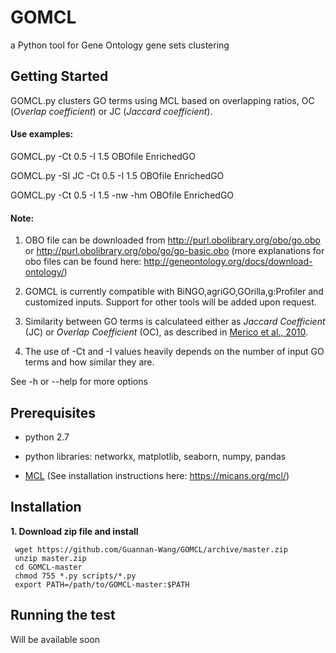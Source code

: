 # GOMCL
a Python tool for Gene Ontology gene sets clustering

## Getting Started
GOMCL.py clusters GO terms using MCL based on overlapping ratios, OC (*Overlap coefficient*) or JC (*Jaccard coefficient*). 

#### Use examples:

GOMCL.py -Ct 0.5 -I 1.5 OBOfile EnrichedGO

GOMCL.py -SI JC -Ct 0.5 -I 1.5 OBOfile EnrichedGO

GOMCL.py -Ct 0.5 -I 1.5 -nw -hm OBOfile EnrichedGO

#### Note:

1. OBO file can be downloaded from http://purl.obolibrary.org/obo/go.obo or http://purl.obolibrary.org/obo/go/go-basic.obo (more explanations for obo files can be found here: http://geneontology.org/docs/download-ontology/)

2. GOMCL is currently compatible with BiNGO,agriGO,GOrilla,g:Profiler and customized inputs. Support for other tools will be added upon request. 

3. Similarity between GO terms is calculateed either as *Jaccard Coefficient* (JC) or *Overlap Coefficient* (OC), as described in [Merico et al., 2010](https://journals.plos.org/plosone/article?id=10.1371/journal.pone.0013984).

4. The use of -Ct and -I values heavily depends on the number of input GO terms and how similar they are. 

See -h or --help for more options
## Prerequisites
* python 2.7

* python libraries: networkx, matplotlib, seaborn, numpy, pandas

* [MCL](https://micans.org/mcl/index.html) (See installation instructions here: https://micans.org/mcl/)

## Installation
**1. Download zip file and install**
```
 wget https://github.com/Guannan-Wang/GOMCL/archive/master.zip
 unzip master.zip
 cd GOMCL-master
 chmod 755 *.py scripts/*.py
 export PATH=/path/to/GOMCL-master:$PATH 
```

## Running the test

Will be available soon
